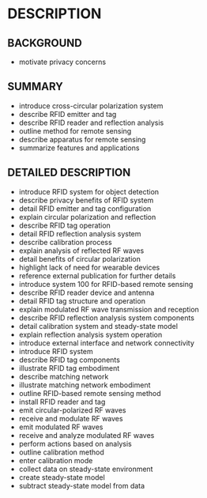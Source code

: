 # DESCRIPTION

## BACKGROUND

- motivate privacy concerns

## SUMMARY

- introduce cross-circular polarization system
- describe RFID emitter and tag
- describe RFID reader and reflection analysis
- outline method for remote sensing
- describe apparatus for remote sensing
- summarize features and applications

## DETAILED DESCRIPTION

- introduce RFID system for object detection
- describe privacy benefits of RFID system
- detail RFID emitter and tag configuration
- explain circular polarization and reflection
- describe RFID tag operation
- detail RFID reflection analysis system
- describe calibration process
- explain analysis of reflected RF waves
- detail benefits of circular polarization
- highlight lack of need for wearable devices
- reference external publication for further details
- introduce system 100 for RFID-based remote sensing
- describe RFID reader device and antenna
- detail RFID tag structure and operation
- explain modulated RF wave transmission and reception
- describe RFID reflection analysis system components
- detail calibration system and steady-state model
- explain reflection analysis system operation
- introduce external interface and network connectivity
- introduce RFID system
- describe RFID tag components
- illustrate RFID tag embodiment
- describe matching network
- illustrate matching network embodiment
- outline RFID-based remote sensing method
- install RFID reader and tag
- emit circular-polarized RF waves
- receive and modulate RF waves
- emit modulated RF waves
- receive and analyze modulated RF waves
- perform actions based on analysis
- outline calibration method
- enter calibration mode
- collect data on steady-state environment
- create steady-state model
- subtract steady-state model from data

